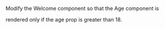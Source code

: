 Modify the Welcome component so that the Age component is

rendered only if the age prop is greater than 18.
